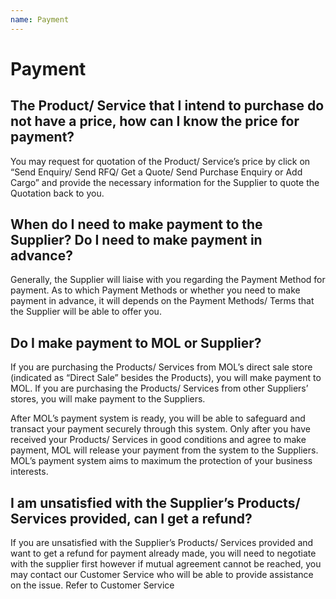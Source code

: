 ```yaml
---
name: Payment
---
```


# Payment

## The Product/ Service that I intend to purchase do not have a price, how can I know the price for payment?

You may request for quotation of the Product/ Service’s price by click on “Send Enquiry/ Send RFQ/ Get a Quote/ Send Purchase Enquiry or Add Cargo” and provide the necessary information for the Supplier to quote the Quotation back to you.

## When do I need to make payment to the Supplier? Do I need to make payment in advance?

Generally, the Supplier will liaise with you regarding the Payment Method for payment. As to which Payment Methods or whether you need to make payment in advance, it will depends on the Payment Methods/ Terms that the Supplier will be able to offer you. 

## Do I make payment to MOL or Supplier?

If you are purchasing the Products/ Services from MOL’s direct sale store (indicated as “Direct Sale” besides the Products), you will make payment to MOL. If you are purchasing the Products/ Services from other Suppliers’ stores, you will make payment to the Suppliers. 

After MOL’s payment system is ready, you will be able to safeguard and transact your payment securely through this system. Only after you have received your Products/ Services in good conditions and agree to make payment, MOL will release your payment from the system to the Suppliers. MOL’s payment system aims to maximum the protection of your business interests. 

## I am unsatisfied with the Supplier’s Products/ Services provided, can I get a refund? 

If you are unsatisfied with the Supplier’s Products/ Services provided and want to get a refund for payment already made, you will need to negotiate with the supplier first however if mutual agreement cannot be reached, you may contact our Customer Service who will be able to provide assistance on the issue. Refer to Customer Service 